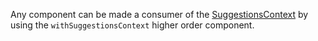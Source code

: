 Any component can be made a consumer of the [SuggestionsContext](#suggestionscontext) by using the `withSuggestionsContext` higher order component.
